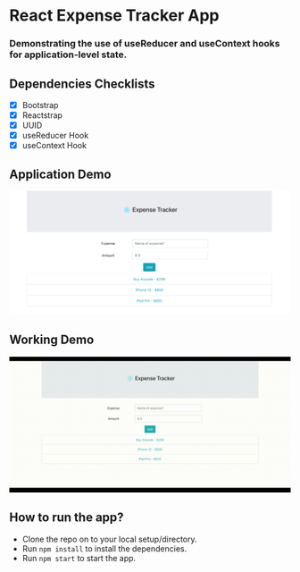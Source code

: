 # React Expense Tracker App
### Demonstrating the use of useReducer and useContext hooks for application-level state.

## Dependencies Checklists
- [x] Bootstrap
- [x] Reactstrap
- [x] UUID
- [x] useReducer Hook
- [x] useContext Hook

## Application Demo

![react-expense-tracker](./src/images/expense-tracker.png)


## Working Demo

![react-expense-tracker](./src/images/expense-tracker.gif)

## How to run the app?

- Clone the repo on to your local setup/directory.
- Run `npm install` to install the dependencies.
- Run `npm start` to start the app.
